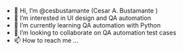 - 👋 Hi, I’m @cesbustamante (Cesar A. Bustamante )
- 👀 I’m interested in UI design and QA automation 
- 🌱 I’m currently learning QA automation with Python
- 💞️ I’m looking to collaborate on QA automation test cases 
- 📫 How to reach me ...

<!---
cesbustamante/cesbustamante is a ✨ special ✨ repository because its `README.md` (this file) appears on your GitHub profile.
You can click the Preview link to take a look at your changes.
--->
